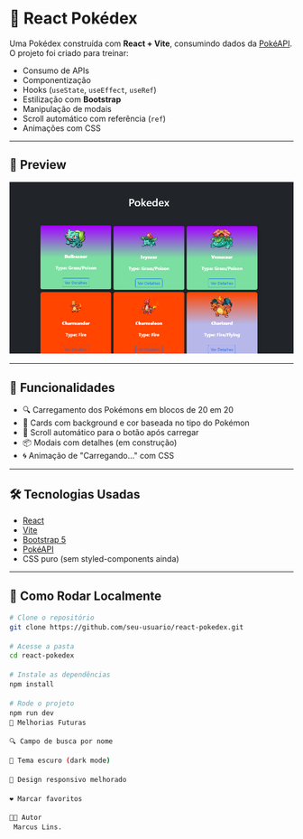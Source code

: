 # 🧠 React Pokédex

Uma Pokédex construída com **React + Vite**, consumindo dados da [PokéAPI](https://pokeapi.co/). O projeto foi criado para treinar:

- Consumo de APIs
- Componentização
- Hooks (`useState`, `useEffect`, `useRef`)
- Estilização com **Bootstrap**
- Manipulação de modais
- Scroll automático com referência (`ref`)
- Animações com CSS

---

## 📸 Preview

![alt text](image.png)

---

## 🚀 Funcionalidades

- 🔍 Carregamento dos Pokémons em blocos de 20 em 20
- 🎨 Cards com background e cor baseada no tipo do Pokémon
- 🧭 Scroll automático para o botão após carregar
- 📦 Modais com detalhes (em construção)
- 🌀 Animação de "Carregando..." com CSS

---

## 🛠️ Tecnologias Usadas

- [React](https://react.dev/)
- [Vite](https://vitejs.dev/)
- [Bootstrap 5](https://getbootstrap.com/)
- [PokéAPI](https://pokeapi.co/)
- CSS puro (sem styled-components ainda)

---

## 📁 Como Rodar Localmente

```bash
# Clone o repositório
git clone https://github.com/seu-usuario/react-pokedex.git

# Acesse a pasta
cd react-pokedex

# Instale as dependências
npm install

# Rode o projeto
npm run dev
🔧 Melhorias Futuras

🔍 Campo de busca por nome

🌙 Tema escuro (dark mode)

📱 Design responsivo melhorado

❤️ Marcar favoritos

👨‍💻 Autor
 Marcus Lins.
